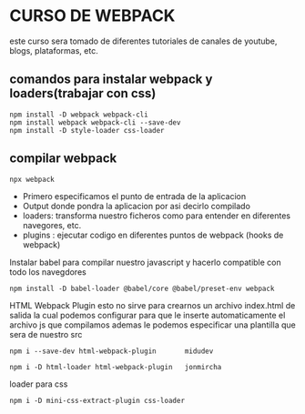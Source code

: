 # CURSO DE WEBPACK

este curso sera tomado de diferentes tutoriales de canales de youtube, blogs, plataformas, etc.

## comandos para instalar webpack y loaders(trabajar con css)

```
npm install -D webpack webpack-cli
npm install webpack webpack-cli --save-dev
npm install -D style-loader css-loader

```

## compilar webpack

```
npx webpack

```
-  Primero especificamos el punto de entrada de la aplicacion
- Output donde pondra la aplicacion por asi decirlo compilado
- loaders: transforma nuestro ficheros como para entender en diferentes navegores, etc.
- plugins : ejecutar codigo en diferentes puntos de webpack (hooks de webpack)

Instalar babel para compilar nuestro javascript y hacerlo compatible con todo los navegdores

```
npm install -D babel-loader @babel/core @babel/preset-env webpack

```
HTML Webpack Plugin  esto no sirve para crearnos un archivo index.html de salida la cual podemos configurar para que le inserte automaticamente el archivo js que compilamos ademas le podemos especificar una plantilla que sera de nuestro src
```
npm i --save-dev html-webpack-plugin       midudev
 
npm i -D html-loader html-webpack-plugin   jonmircha
```

loader para css
 ```
npm i -D mini-css-extract-plugin css-loader
 ```